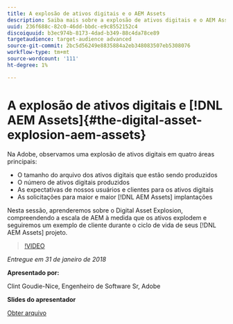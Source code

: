 ```yaml
---
title: A explosão de ativos digitais e o AEM Assets
description: Saiba mais sobre a explosão de ativos digitais e o AEM Assets no Adobe.
uuid: 236f688c-82c0-46dd-bbdc-e9c8552152c4
discoiquuid: b3ec974b-8173-4dad-b349-88c4da78ce89
targetaudience: target-audience advanced
source-git-commit: 2bc5d56249e8835884a2eb348083507eb5308076
workflow-type: tm+mt
source-wordcount: '111'
ht-degree: 1%

---
```



# A explosão de ativos digitais e [!DNL AEM Assets]{#the-digital-asset-explosion-aem-assets}

Na Adobe, observamos uma explosão de ativos digitais em quatro áreas principais:

* O tamanho do arquivo dos ativos digitais que estão sendo produzidos
* O número de ativos digitais produzidos
* As expectativas de nossos usuários e clientes para os ativos digitais
* As solicitações para maior e maior [!DNL AEM Assets] implantações

Nesta sessão, aprenderemos sobre o Digital Asset Explosion, compreendendo a escala de AEM à medida que os ativos explodem e seguiremos um exemplo de cliente durante o ciclo de vida de seus [!DNL AEM Assets] projeto.

>[!VIDEO](https://video.tv.adobe.com/v/21474/?quality=9)

*Entregue em 31 de janeiro de 2018*

**Apresentado por:**

Clint Goudie-Nice, Engenheiro de Software Sr, Adobe

**Slides do apresentador**

[Obter arquivo](assets/1+30+18+the+digital+asset+explosion+gems.pdf)
<!--
[Get back to the Overview](https://helpx.adobe.com/experience-manager/kt/eseminars/gems/aem-index.html)
-->
